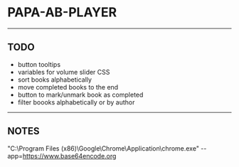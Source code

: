 # PAPA-AB-PLAYER
***

## TODO

- button tooltips
- variables for volume slider CSS
- sort books alphabetically
- move completed books to the end
- button to mark/unmark book as completed
- filter boooks alphabetically or by author

***

## NOTES

"C:\Program Files (x86)\Google\Chrome\Application\chrome.exe" --app=https://www.base64encode.org

